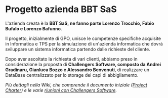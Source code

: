 # Progetto azienda BBT SaS


L'azienda creata è la **BBT SaS, ne fanno parte Lorenzo Trocchio, Fabio Bufalo e Lorenzo Bafunno**.

Il progetto, inizialmente di GPO, unisce le competenze specifiche acquisite in Informatica e TPS per la simulazione di un'azienda informatica che dovrà sviluppare un sistema informatica partendo dalle richieste del cliente.

Dopo aver ascoltato la richiesta di vari clienti, abbiamo preso in considerazione la proposta di **Challengers Software, composto da Andrei Gradinaru, Gianluca Bozzo e Alessandro Benvenuti**, di realizzare un DataBase centralizzato per lo storage dei capi di abbigliamento.


_Più dettagli nella Wiki, che comprende il documento iniziale ([Project Charter](https://github.com/BBT-SaS/ApplicationCatenaAbbigliamento/wiki/Project-Charter)) e le varie [riunioni con Challengers Software](https://github.com/BBT-SaS/ApplicationCatenaAbbigliamento/wiki/Riunioni-con-Challengers-Software)._


